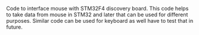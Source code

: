 Code to interface mouse with STM32F4 discovery board. 
This code helps to take data from mouse in STM32 and later that can be used for different purposes.
Similar code can be used for keyboard as well have to test that in future.
